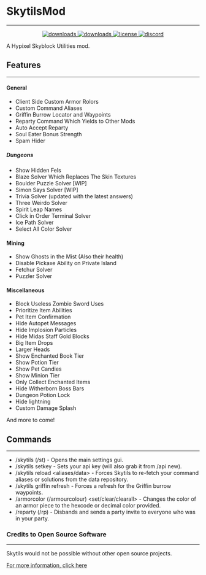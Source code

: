 # SkytilsMod
***
<p align="center">
  <a href="https://github.com/Skytils/SkytilsMod/releases" target="_blank">
    <img alt="downloads" src="https://img.shields.io/github/v/release/Skytils/SkytilsMod?color=4166f5&style=flat-square" />
  </a>
  <a href="https://github.com/Skytils/SkytilsMod/releases" target="_blank">
    <img alt="downloads" src="https://img.shields.io/github/downloads/Skytils/SkytilsMod/total?color=4166f5&style=flat-square" />
  </a>
  <a href="https://github.com/Skytils/SkytilsMod/blob/main/LICENSE" target="_blank">
    <img alt="license" src="https://img.shields.io/github/license/Skytils/SkytilsMod?color=4166f5&style=flat-square" />
  </a>
  <a href="https://discord.gg/K2wJsBRUqR" target="_blank">
    <img alt="discord" src="https://img.shields.io/discord/807302538558308352?color=4166f5&label=discord&style=flat-square" />
  </a>
</p>
A Hypixel Skyblock Utilities mod.


## Features
***
#### General
 - Client Side Custom Armor Rolors
 - Custom Command Aliases
 - Griffin Burrow Locator and Waypoints
 - Reparty Command Which Yields to Other Mods
 - Auto Accept Reparty
 - Soul Eater Bonus Strength
 - Spam Hider
##### Dungeons
 - Show Hidden Fels
 - Blaze Solver Which Replaces The Skin Textures
 - Boulder Puzzle Solver [WIP]
 - Simon Says Solver [WIP]
 - Trivia Solver (updated with the latest answers)
 - Three Weirdo Solver
 - Spirit Leap Names
 - Click in Order Terminal Solver
 - Ice Path Solver
 - Select All Color Solver
#### Mining 
 - Show Ghosts in the Mist (Also their health)
 - Disable Pickaxe Ability on Private Island
 - Fetchur Solver
 - Puzzler Solver
#### Miscellaneous
 - Block Useless Zombie Sword Uses
 - Prioritize Item Abilities
 - Pet Item Confirmation
 - Hide Autopet Messages
 - Hide Implosion Particles
 - Hide Midas Staff Gold Blocks
 - Big Item Drops
 - Larger Heads
 - Show Enchanted Book Tier
 - Show Potion Tier
 - Show Pet Candies
 - Show Minion Tier
 - Only Collect Enchanted Items
 - Hide Witherborn Boss Bars
 - Dungeon Potion Lock
 - Hide lightning
 - Custom Damage Splash

And more to come!

## Commands
***
- /skytils (/st) - Opens the main settings gui.
- /skytils setkey <apikey> - Sets your api key (will also grab it from /api new).
- /skytils reload <aliases/data> - Forces Skytils to re-fetch your command aliases or solutions from the data repository.
- /skytils griffin refresh - Forces a refresh for the Griffin burrow waypoints.
- /armorcolor (/armourcolour) <set/clear/clearall> - Changes the color of an armor piece to the hexcode or decimal color provided.
- /reparty (/rp) - Disbands and sends a party invite to everyone who was in your party.


### Credits to Open Source Software
***
Skytils would not be possible without other open source projects.

[For more information, click here](https://github.com/Skytils/SkytilsMod/blob/main/OPEN_SOURCE_SOFTWARE.md)